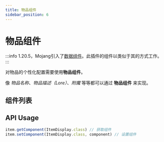 ```yaml
---
title: 物品组件
sidebar_position: 6
---
```


# 物品组件

:::info
1.20.5，Mojang引入了[数据组件](https://zh.minecraft.wiki/w/%E6%95%B0%E6%8D%AE%E7%BB%84%E4%BB%B6?variant=zh-cn)。此插件的组件以类似于其的方式工作。
:::

对物品的个性化配置需要使用**物品组件**。

像 *物品名称*、*物品描述（Lore）*、*附魔* 等等都可以通过 **物品组件** 来实现。

## 组件列表



## API Usage

```JavaScript
item.getComponent(ItemDisplay.class) // 获取组件
item.setComponent(ItemDisplay.class, component) // 设置组件
```